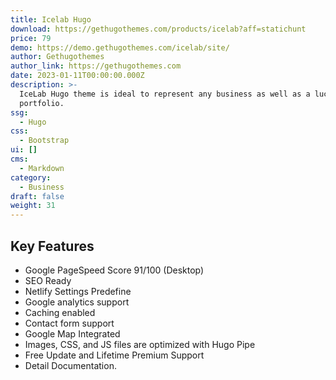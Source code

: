 ```yaml
---
title: Icelab Hugo
download: https://gethugothemes.com/products/icelab?aff=statichunt
price: 79
demo: https://demo.gethugothemes.com/icelab/site/
author: Gethugothemes
author_link: https://gethugothemes.com
date: 2023-01-11T00:00:00.000Z
description: >-
  IceLab Hugo theme is ideal to represent any business as well as a lucrative
  portfolio.
ssg:
  - Hugo
css:
  - Bootstrap
ui: []
cms:
  - Markdown
category:
  - Business
draft: false
weight: 31
---
```

## Key Features

- Google PageSpeed Score 91/100 (Desktop)
- SEO Ready
- Netlify Settings Predefine
- Google analytics support
- Caching enabled
- Contact form support
- Google Map Integrated
- Images, CSS, and JS files are optimized with Hugo Pipe
- Free Update and Lifetime Premium Support
- Detail Documentation.
